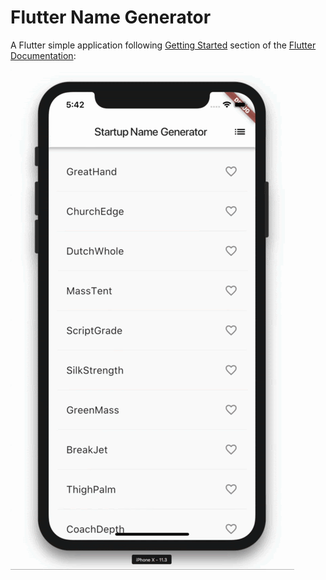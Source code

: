 # Flutter Name Generator

A Flutter simple application following [Getting Started](https://flutter.dev/docs/get-started/codelab) section of the [Flutter Documentation](https://flutter.dev/docs):

![](flutter-name-generator.gif)
